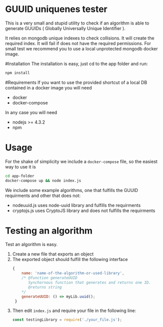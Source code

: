 # GUUID uniquenes tester
This is a very small and stupid utility to check if an algorithm is able to
generate GUUIDs (	Globally Universally Unique Identifier ).

It relies on mongodb unique indexes to check collisions.
It will create the required index. It will fail if does not have the required permissions.
For small test we recommend you to use a local unprotected mongodb docker image.

#Installation
The installation is easy, just cd to the app folder and run:

```sh
npm install
```

#Requirements
If you want to use the provided shortcut of a local DB contained in a docker image you will need

- docker
- docker-compose

In any case you will need
- nodejs >= 4.3.2
- npm

# Usage
For the shake of simplicity we include a `docker-compose` file, so the easiest way to use it is

```sh
cd app-folder
docker-compose up && node index.js
```

We include some example algorithms, one that fulfills the GUUID
requirments and other that does not:
- nodeuuid.js uses node-uuid library and fulfills the requirments
- cryptojs.js uses CryptoJS library and does not fulfills the requirments

# Testing an algorithm
Test an algorithm is easy.
1. Create a new file that exports an object
1. The exported object should fulfill the following interface
   ```js
   {
       name: 'name-of-the-algorithm-or-used-library',
       /* @function generateUUID
          Synchornous function that generates and returns one ID.
          @returns string
       */
       generateUUID: () => myLib.uuid();
    }
   ```
1. Then edit `index.js` and require your file in the following line:
    ```js
    const testingLibrary = require('./your_file.js');
    ```